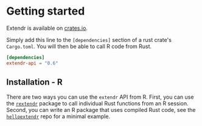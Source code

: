 # Getting started

Extendr is available on [crates.io](https://crates.io/crates/extendr-api).

Simply add this line to the `[dependencies]` section of a rust crate's `Cargo.toml`.
You will then be able to call R code from Rust.

```toml
[dependencies]
extendr-api = "0.6"
```

## Installation - R

There are two ways you can use the `extendr` API from R. First, you can use the [`rextendr`](https://extendr.github.io/rextendr/) package to call individual Rust functions from an R session. Second, you can write an R package that uses compiled Rust code, see the [`helloextendr`](https://github.com/extendr/helloextendr) repo for a minimal example.
